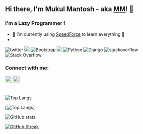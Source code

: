 ## Hi there, I'm Mukul Mantosh - aka [MM][website]! 👋

### I'm a Lazy Programmer !

- 🌱 I’m currently using [SpeedForce] to learn everything 🤣
- 
![twitter](https://img.shields.io/twitter/follow/MantoshMukul?color=%231DA1F2&label=Mukul%20Mantosh&logo=Twitter&logoColor=%231DA1F2&style=for-the-badge)
<img src="https://img.shields.io/badge/git%20-%23F05033.svg?&style=for-the-badge&logo=git&logoColor=white"/>
<img alt="Bootstrap" src="https://img.shields.io/badge/bootstrap-%23563D7C.svg?&style=for-the-badge&logo=bootstrap&logoColor=white"/>
<img src="https://img.shields.io/badge/AWS%20-%23FF9900.svg?&style=for-the-badge&logo=amazon-aws&logoColor=white"/>
<img alt="Python" src="https://img.shields.io/badge/python-%2314354C.svg?&style=for-the-badge&logo=python&logoColor=white"/>
<img alt="Django" src="https://img.shields.io/badge/django-%23092E20.svg?&style=for-the-badge&logo=django&logoColor=white"/>
![stackoverflow](https://img.shields.io/badge/PyCharm-000000.svg?&style=for-the-badge&logo=PyCharm&logoColor=white)
<img alt="Stack Overflow" src="https://img.shields.io/badge/-Stackoverflow-FE7A16?style=for-the-badge&logo=stack-overflow&logoColor=white"/>





### Connect with me:

[<img align="left" alt="mukulmantosh | Twitter" width="22px" src="https://cdn.jsdelivr.net/npm/simple-icons@v3/icons/twitter.svg" />][twitter]
[<img align="left" alt="mukulmantosh | LinkedIn" width="22px" src="https://cdn.jsdelivr.net/npm/simple-icons@v3/icons/linkedin.svg" />][linkedin]<br />

<br>

![Top Langs](https://github-readme-stats.vercel.app/api/top-langs/?username=mukulmantosh&langs_count=8&theme=radical)

[![Top Langs](https://github-readme-stats.vercel.app/api/top-langs/?username=mukulmantosh&layout=compact&theme=radical)]

![GitHub stats](https://github-readme-stats.vercel.app/api?username=mukulmantosh&show_icons=true&theme=radical)

[![GitHub Streak](https://github-readme-streak-stats.herokuapp.com?user=mukulmantosh&theme=radical&date_format=M%20j%5B%2C%20Y%5D)](https://git.io/streak-stats)



[website]: https://github.com/mukulmantosh
[twitter]: https://twitter.com/MantoshMukul
[linkedin]: https://in.linkedin.com/in/mukul-mantosh
[stackoverflow]: https://stackoverflow.com/users/4382077/mukul-mantosh
[SpeedForce]: https://en.wikipedia.org/wiki/Speedster_(fiction)
